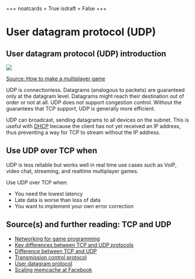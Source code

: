 +++
noatcards = True
isdraft = False
+++

# User datagram protocol (UDP) 

## User datagram protocol (UDP) introduction

![](https://camo.githubusercontent.com/47eb14c0a2dff2166f8781a6ce8c7f33d4c33da8/687474703a2f2f692e696d6775722e636f6d2f797a44724a74412e6a7067) 

[Source: How to make a multiplayer game](http://www.wildbunny.co.uk/blog/2012/10/09/how-to-make-a-multi-player-game-part-1/)

UDP is connectionless. Datagrams (analogous to packets) are guaranteed only at the datagram level. Datagrams might reach their destination out of order or not at all. UDP does not support congestion control. Without the guarantees that TCP support, UDP is generally more efficient.

UDP can broadcast, sending datagrams to all devices on the subnet. This is useful with [DHCP](https://en.wikipedia.org/wiki/Dynamic_Host_Configuration_Protocol)  because the client has not yet received an IP address, thus preventing a way for TCP to stream without the IP address.


## Use UDP over TCP when

UDP is less reliable but works well in real time use cases such as VoIP, video chat, streaming, and realtime multiplayer games.

Use UDP over TCP when:

- You need the lowest latency
- Late data is worse than loss of data
- You want to implement your own error correction

## Source(s) and further reading: TCP and UDP

- [Networking for game programming](http://gafferongames.com/networking-for-game-programmers/udp-vs-tcp/) 
- [Key differences between TCP and UDP protocols](http://www.cyberciti.biz/faq/key-differences-between-tcp-and-udp-protocols/) 
- [Difference between TCP and UDP](http://stackoverflow.com/questions/5970383/difference-between-tcp-and-udp) 
- [Transmission control protocol](https://en.wikipedia.org/wiki/Transmission_Control_Protocol) 
- [User datagram protocol](https://en.wikipedia.org/wiki/User_Datagram_Protocol) 
- [Scaling memcache at Facebook](http://www.cs.bu.edu/~jappavoo/jappavoo.github.com/451/papers/memcache-fb.pdf) 